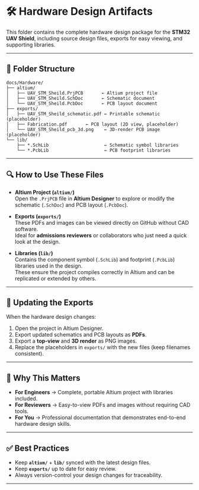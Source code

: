# 🛠️ Hardware Design Artifacts

This folder contains the complete hardware design package for the **STM32 UAV Shield**, including source design files, exports for easy viewing, and supporting libraries.

---

## 📂 Folder Structure

```
docs/Hardware/
├── altium/
│   ├── UAV_STM_Sheild.PrjPCB       ← Altium project file
│   ├── UAV_STM_Sheild.SchDoc       ← Schematic document
│   └── UAV_STM_Sheild.PcbDoc       ← PCB layout document
├── exports/
│   ├── UAV_STM_Sheild_schematic.pdf ← Printable schematic (placeholder)
│   ├── Fabrication.pdf       ← PCB layout (2D view, placeholder)
│   └── UAV_STM_Sheild_pcb_3d.png    ← 3D-render PCB image (placeholder)
└── lib/
    ├── *.SchLib                     ← Schematic symbol libraries
    └── *.PcbLib                     ← PCB footprint libraries
```

---

## 🔍 How to Use These Files

- **Altium Project (`altium/`)**  
  Open the `.PrjPCB` file in **Altium Designer** to explore or modify the schematic (`.SchDoc`) and PCB layout (`.PcbDoc`).

- **Exports (`exports/`)**  
  These PDFs and images can be viewed directly on GitHub without CAD software.  
  Ideal for **admissions reviewers** or collaborators who just need a quick look at the design.

- **Libraries (`lib/`)**  
  Contains the component symbol (`.SchLib`) and footprint (`.PcbLib`) libraries used in the design.  
  These ensure the project compiles correctly in Altium and can be replicated or extended by others.

---

## 📖 Updating the Exports

When the hardware design changes:
1. Open the project in Altium Designer.  
2. Export updated schematics and PCB layouts as **PDFs**.  
3. Export a **top-view** and **3D render** as PNG images.  
4. Replace the placeholders in `exports/` with the new files (keep filenames consistent).  

---

## 🎯 Why This Matters

- **For Engineers** → Complete, portable Altium project with libraries included.  
- **For Reviewers** → Easy-to-view PDFs and images without requiring CAD tools.  
- **For You** → Professional documentation that demonstrates end-to-end hardware design skills.  

---

## ✅ Best Practices

- Keep **`altium/`** + **`lib/`** synced with the latest design files.  
- Keep **`exports/`** up to date for easy review.  
- Always version-control your design changes for traceability.  

---

